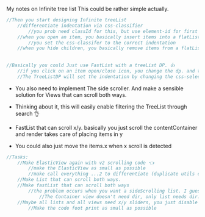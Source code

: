 My notes on Infinite tree list<!--more-->  This could be rather simple actually. 

```swift
//Then you start designing Infinite treeList
    //differentiate indentation via css-classifier
        //you prob need classId for this, but use element-id for first interpolation
    //when you open an item, you basically insert items into a flatList 🚫
        //you set the css-classifer to the correct indentation 
    //when you hide children, you basically remove items from a flatList 🚫
    
    
//Basically you could Just use FastList with a treeList DP. 👍
    //if you click on an item open/close icon, you change the dp. and the dp changes FastList 👍
    //The TreeListDP will set the indentation by changing the css-selector 👍
```

- You also need to implement The side scroller. And make a sensible solution for Views that can scroll both ways. 
- Thinking about it, this will easily enable filtering the TreeList through search 👌

- FastList that can scroll x/y. basically you just scroll the contentContainer and render takes care of placing items in y
- You could also just move the items.x when x scroll is detected

```swift
//Tasks:
	//Make ElasticView again with v2 scrolling code 👈
		//make the ElasticView as small as possible
		//make call everything ...2 to differentiate (duplicate utils code if needed) 
	//Make List that can scroll both ways. 
	//Make fastList that can scroll both ways
		//the problem occurs when you want a sideScrolling list. I guess this can be toggled via bool flag.
			//The Container view doesn't need dir, only list needs dir. as containerview is x/y directional
	//Maybe all lists and all views need x/y sliders, you just disable them when there is enough views
		//Make the code foot print as small as possible
```